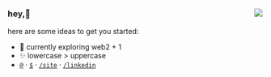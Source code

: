 
### hey,👋<img align="right" src="https://komarev.com/ghpvc/?username=sidharthpunathil&color=blueviolet">

here are some ideas to get you started:
- 🌱 currently exploring web2 + 1
- ✨ lowercase > uppercase
- [`@`](mailto:sidharthpunathil714@gmail.com) · [`$`](https://www.buymeacoffee.com/sidharthp) · [`/site`](https://sidharthpunathil.github.io) · [`/linkedin`](https://linkedin.com/in/sidharthpunathil)
